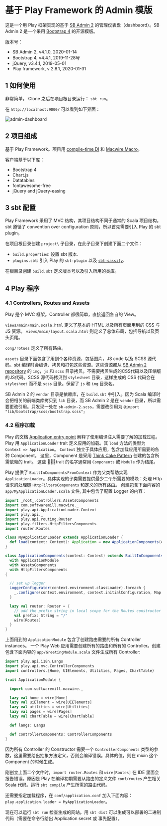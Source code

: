 # 基于 Play Framework 的 Admin 模版

这是一个用 Play 框架实现的基于 [SB Admin 2](https://github.com/BlackrockDigital/startbootstrap-sb-admin-2) 的管理仪表盘（dashbaord）。SB Admin 2 是一个采用 [Bootstrap 4](https://getbootstrap.com/) 的开源模版。

版本号：

- SB Admin 2, v4.1.0, 2020-01-14
- Bootstrap 4, v4.4.1, 2019-11-28号
- jQuery, v3.4.1, 2019-05-01
- Play framework, v 2.8.1, 2020-01-31

## 1 如何使用

非常简单， Clone 之后在项目根目录运行： `sbt run`。

在 `http://localhost:9000/` 可以看到如下界面：

![admin-dashboard](./docs/admin-dashboard.png)

## 2 项目组成

基于 Play Framework。项目用 [compile-time DI](https://www.playframework.com/documentation/2.8.x/ScalaCompileTimeDependencyInjection) 和 [Macwire Macro](http://di-in-scala.github.io/)。  

客户端基于以下库：

- Bootstrap 4
- Chart.js
- Datatables
- fontawesome-free
- jQuery and jQuery-easing

## 3 sbt 配置

Play Framework 采用了 MVC 结构，其项目结构不同于通常的 Scala 项目结构。sbt 遵循了 convention over configuration 原则，所以首先需要引入 Play 的 sbt plugin。

在项目根目录创建 `project\` 子目录，在此子目录下创建下面二个文件：

- `build.properties`: 设置 sbt 版本.
- `plugins.sbt`: 引入 Play 的 `sbt-plugin` 以及 [`sbt-sassify`](https://github.com/irundaia/sbt-sassify).

在根目录创建 `build.sbt` 定义版本号以及引入所用的类库。

## 4 Play 程序

### 4.1 Controllers, Routes and Assets

Play 是个 MVC 框架。Controller 都很简单，直接返回各自的 View。

`views/main/main.scala.html` 定义了基本的 HTML 以及所有页面用到的 CSS 与 JS 资源。 `views/main/layout.scala.html` 则定义了总体布局，包括导航以及页头页尾。

`cong/rotues` 定义了所有路由。

`assets` 目录下面包含了用到个各种资源，包括图片，JS code 以及 SCSS 源代码。sbt 编译时会编译、拷贝和打包这些资源。这些资源都从 [SB Admin 2 repository](https://github.com/BlackrockDigital/startbootstrap-sb-admin-2) 的 `img`，`js` 和 `scss` 目录拷贝。不需要拷贝生成的CSS代码以及压缩版的JS代码。SCSS 源代码拷贝到 `stylesheet` 目录，这样生成的 CSS 代码会在 `stylesheet` 而不是 `scss` 目录。保留了 `js` 和 `img` 目录名。

SB Admin 2 的 `vendor` 目录是依赖库，在 `build.sbt` 中引入。因为 Scala 编译时会把相关的前端类库拷贝到 `lib` 目录，而 SB Admin 2 是在 `vendor` 目录，所以需要更改引用。只发现一处在 `sb-admin-2.scss`，需要改引用为 `@import "lib/bootstrap/scss/bootstrap.scss";`

### 4.2 程序加载

Play 的文档 [Application entry point](https://www.playframework.com/documentation/2.7.x/ScalaCompileTimeDependencyInjection) 解释了使用编译注入需要了解的加载过程。Play 用 `ApplicationLoader` trait 定义应用的加载。其 `load` 方法的类型为 `Context => Application`。 `Context` 独立于具体应用，包含加载应用所需要的各种 Component。 这里，Component 是采用 [Think Cake Pattern](http://www.warski.org/blog/2014/02/using-scala-traits-as-modules-or-the-thin-cake-pattern/) 创建的包含所需依赖的 trait。 这些 trait 的名字通常用 `Components` 或 `Module` 作为结尾。

Play 提供了 `BuiltInComponentsFromContext` 作为父类帮助实现 `ApplicationLoader`。具体实现的子类需要提供最少二个所需要的模块：处理 Http 请求的处理链 `HttpFiltersComponents` 和定义的所有路由。 创建包含下面内容的 `app/MyApplicationLoader.scala` 文件, 其中包含了配置 Logger 的内容：

```scala
import _root_.controllers.AssetsComponents
import com.softwaremill.macwire._
import play.api.ApplicationLoader.Context
import play.api._
import play.api.routing.Router
import play.filters.HttpFiltersComponents
import router.Routes

class MyApplicationLoader extends ApplicationLoader {
  def load(context: Context): Application = new ApplicationComponents(context).application
}

class ApplicationComponents(context: Context) extends BuiltInComponentsFromContext(context)
  with ApplicationModule
  with AssetsComponents
  with HttpFiltersComponents
{

  // set up logger
  LoggerConfigurator(context.environment.classLoader).foreach {
    _.configure(context.environment, context.initialConfiguration, Map.empty)
  }

  lazy val router: Router = {
    // add the prefix string in local scope for the Routes constructor
    val prefix: String = "/"
    wire[Routes]
  }
}
```

上面用到的 `ApplicationModule` 包含了创建路由需要的所有 Controller instances。
一个 Play Web 应用需要创建所有的路由和所有的 Controller。创建包含下面内容的 `app/GreetingModule.scala` 文件生成所有 Controller:

```scala
import play.api.i18n.Langs
import play.api.mvc.ControllerComponents
import controllers.{Home, UIElements, Utilities, Pages, ChartTable}

trait ApplicationModule {

  import com.softwaremill.macwire._

  lazy val home = wire[Home]
  lazy val uiElement = wire[UIElements]
  lazy val utilities = wire[Utilities]
  lazy val pages = wire[Pages]
  lazy val chartTable = wire[ChartTable]

  def langs: Langs

  def controllerComponents: ControllerComponents
}
```

因为所有 Controller 的 Constructor 需要一个 `ControllerComponents` 类型的参数，这里需要给出抽象方法定义，否则会编译错误。具体的值，则在 mixin 这个 Component 的时候生成。

刚创立上面二个文件时，`import router.Routes` 和 `wire[Routes]` 在 IDE 里面会报告错误。原因是 Play 在编译初期需要从路由的定义文件 `conf/routes` 产生相关 Scala 代码。运行 `sbt compile` 产生所需的路由代码。

还需要指定加载程序，在 `conf/application.conf` 加入下面内容：`play.application.loader = MyApplicationLoader`。

现在可以运行 `sbt run` 检查生成的网站。用 `sbt dist` 可以生成可以部署的二进制代码（需要在命令行给出 Application secret 或 事先配置）。
